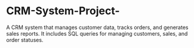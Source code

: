 # CRM-System-Project-
A  CRM system that manages customer data, tracks orders, and generates sales reports. It includes SQL queries for managing customers, sales, and order statuses.
